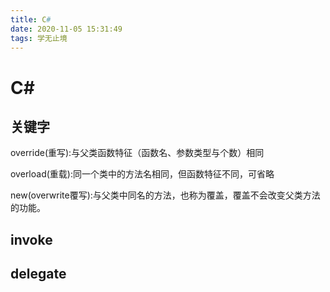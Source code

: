 ```yaml
---
title: C#
date: 2020-11-05 15:31:49
tags: 学无止境
---
```

# C#

## 关键字 ##

override(重写):与父类函数特征（函数名、参数类型与个数）相同

overload(重载):同一个类中的方法名相同，但函数特征不同，可省略

new(overwrite覆写):与父类中同名的方法，也称为覆盖，覆盖不会改变父类方法的功能。

## invoke ##

## delegate ##